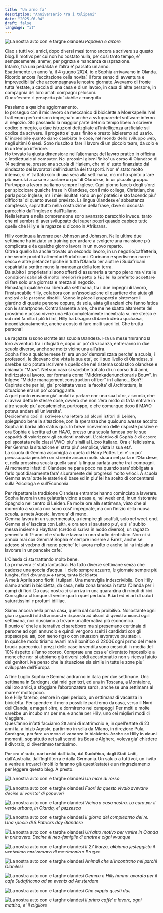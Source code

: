 ```yaml
---
title: "Un anno fa"
description: "Anniversario tra i tulipani"
date: "2025-06-04"
draft: false
language: "it"
---
```

![La nostra auto con le targhe olandesi](../../../../assets/images/post-41/pic-1.jpg)
_Papaveri e amore_

Ciao a tutti voi, amici, dopo diversi mesi torno ancora a scrivere su questo blog.
Il motivo per cui non ho postato nulla, per così tanto tempo, e’ semplicemente, ahime’, per pigrizia e mancanza di ispirazione.\
Intanto, tra una pedalata e l’altra e’ passato un anno.\
Esattamente un anno fa, il 4 giugno 2024, io e Sophia arrivavamo in Olanda.
Ricordo ancora l’eccitazione della novita’, il forte senso di avventura e imprevedibilita’ che accompagnava le nostre giornate. Avevamo di fronte tutta l’estate, a caccia di una casa e di un lavoro, in casa di altre persone, in compagnia dei loro amati compagni pelosoni.\
Quest’estate si prospetta piu’ stabile e tranquilla.

Passiamo a qualche aggiornamento.\
Io proseguo con il mio lavoro da meccanico di biciclette a Moerkapelle. Nel frattempo però mi sono impegnato anche a sviluppare del software interno al negozio. Sto passando la maggior parte del mio tempo libero a scrivere codice o meglio, a dare istruzioni dettagliate all’intelligenza artificiale sul codice da scrivere.  Il progetto e’ quasi finito e presto inizieremo ad usarlo. E’ incredibile quanto siano cambiate le cose, nel mondo dello sviluppo web, negli ultimi 6 mesi.
Sono riuscito a fare il lavoro di un piccolo team, da solo e in un tempo inferiore.\
Ho trovato la giusta dimensione nell’alternanza del lavoro pratico in officina e intellettuale al computer.
Nei prossimi giorni finiro’ un corso di Olandese di 14 settimane, presso una scuola di Harlem, che mi e’ stato finanziato dal sindacato dei lavoratori dell’industria dei trasporti. Non e’ stato molto intenso, si e’ trattato solo di una sera alla settimana, ma mi ha spinto a fare più esercizi a casa e a parlare un po' di Olandese, in un piccolo gruppo.\
Purtroppo a lavoro parliamo sempre Inglese. Ogni giorno faccio degli sforzi per spiccicare qualche frase in Olandese, con il mio collega, Christian, che parla poco Inglese, ma i miei risultati sono un po’ patetici e sto facendo piu’ difficolta’ di quanto avessi previsto. La lingua Olandese e’ abbastanza complessa, soprattutto nella costruzione della frase, dove si discosta parecchio dall’Inglese e dall’Italiano.\
Nella lettura e nella comprensione sono avanzato parecchio invece, tanto che mi sembra di aver sviluppato dei super poteri quando capisco tutto quello che Hilly e le ragazze si dicono in Afrikaans.

Hilly continua a lavorare per Johnson and Johnson. Nelle ultime due settimane ha iniziato un training per andare a svolgere una mansione più complicata e da qualche giorno lavora in un nuovo reparto.\
Oltre a quello ha anche trovato un secondo lavoro, in un negozio/caffetteria, che vende prodotti alimentari Sudafricani. Cucinano e spediscono carne secca e altre pietanze tipiche in tutta l’Olanda per aiutare i Sudafricani espatriati a sentire meno la mancanza della loro terra.\
Da subito i proprietari si sono offerti di assumerla a tempo pieno ma viste le condizioni salariali di molto inferiori rispetto a J&J lei ha preferito accettare di fare solo una giornata e mezza al negozio.\
Rimastagli qualche ora libera alla settimana, tra i due impegni di lavoro, l’instancabile Hilly, collabora con un’associazione di quartiere che aiuta gli anziani e le persone disabili. Vanno in piccoli gruppetti a sistemare il giardino di queste persone oppure, da sola, aiuta gli anziani che fanno fatica con lo smartphone. Contrariamente a me, che me ne sbatto altamente del prossimo e posso vivere una vita completamente incentrata su me stesso e sui miei familiari più intimi, Hilly ha bisogno di dare indietro qualcosa, incondizionatamente, anche a costo di fare molti sacrifici. Che brutta persona!

Le ragazze si sono iscritte alla scuola Olandese. Fra un mese finiranno la loro avventura tra i rifugiati e, dopo un po’ di vacanza, entreranno in due scuole diverse, anche se molto vicine una all’altra.\
Sophia fino a qualche mese fa’ era un po’ demoralizzata perche’ a scuola, i professori, le dicevano che vista la sua eta’, ed il suo livello di Olandese, si sarebbe solo potuta iscrivere a quello che nel sistema scolastico olandese e  chiamato “Mavo”. Nel suo caso si sarebbe trattato di un corso di 4 anni, indirizzato al lavoro, per formarla come “Middenkaderfunctionaris Bouw”, in Inlgese “Middle management construction officer” in Italiano… Boh?!\
Capirete che per lei, gia’ proiettata verso la facolta’ di Architettura, la situazione era un po’ scoraggiante.\
A quel punto eravamo gia’ andati a parlare con una sua tutor, a scuola, che ci aveva detto le stesse cose, ovvero che non c’era modo di farla entrare in altre scuole piu’ accademiche, purtroppo, e che comunque dopo il MAVO poteva andare all’universita’.\
Decidemmo così di scrivere una lettera ad alcuni istituti di Leiden, spiegando bene la situazione, con la speranza che qualcuno avesse accolto Sophia in barba allo status quo.
In breve ricevemmo delle risposte positive e ora Sophia è iscritta ad un HAVO, presso una scuola famosa per le sue capacità di valorizzare gli studenti motivati. L'obiettivo di Sophia è di essere poi spostata nelle classi VWO, piu’ simili al Liceo italiano. Ora e’ felicissima.\
Per Gemma la situazione e’ stata piu’ semplice, vista la sua eta’.\
La scuola di Gemma assomiglia a quella di Harry Potter. Lei e’ un po’ preoccupata perché non si sente ancora molto sicura nel parlare l’Olandese, e, nella prossima scuola quella sara’ la lingua parlata anche tra i compagni. Al momento infatti di Olandese ne parla poco ma quando sara’ obbligata a farlo quotidianamente fara’ sicuramente dei progressi molto veloci.
A scuola Gemma avra’ tutte le materie di base ed in piu’ lei ha scelto di concentrarsi sulla Psicologia e sull’Economia.

Per rispettare la tradizione Olandese entrambe hanno cominciato a lavorare.
Sophia lavora in una gelateria vicino a casa e, nel week end, in un ristorante Spagnolo nel centro di Leiden. Fa molte ore alla settimana, visto che al momento a scuola non sono cosi’ impegnate, ma con l’inizio della nuova scuola, a metà Agosto, lavorera’ di meno.\
Gemma lavora in un supermercato, a riempire gli scaffali, solo nel week end.\
Gemma si e’ lasciata con Leith, e ora non si salutano piu’, e si e’ subito messa insieme a Haytham (credo si scriva in modo diverso), un ragazzo yemenita di 19 anni che studia e lavora in uno studio dentistico. Non ci si annoia mai con Gemma!
Sophia e’ sempre insieme a Farez, anche se adesso si vedono di meno perche’ lei lavora molto e anche lui ha iniziato a lavorare in un pancake cafe’.

L’Olanda ci sta trattando molto bene.\
La primavera e’ stata fantastica. Ha fatto diverse settimane senza che cadesse una goccia d’acqua. Il cielo sempre azzurro, le giornate sempre più lunghe, fiori dovunque e tante, tante biciclette.\
A metà Aprile sono fioriti i tulipani. Una meraviglia indescrivibile.
Con Hilly siamo andati in bicicletta, da casa, nella zona famosa in tutta l’Olanda per i campi di fiori.
Da casa nostra ci si arriva in una quarantina di minuti di bici.
Consiglio a chiunque di venire qua in quel periodo. Ettari ed ettari di colori saturatissimi e profumi idilliaci.

Siamo ancora nella prima casa, quella dal costo proibitivo. Nonostante ogni giorno guardi i siti di annunci e risponda ad alcuni di questi annunci ogni settimana, non riusciamo a trovare un alternativa più economica.\
Il punto e’ che le alternative ci sarebbero ma si presentano centinaia di persone ad ogni annuncio e quindi vengono scelti i candidati con gli stipendi più alti, con meno figli o con situazioni lavorative più stabili.\
In qualche modo tiriamo avanti ma il bonifico di 2200€ ogni primo del mese brucia parecchio.
I prezzi delle case in vendita sono cresciuti in media del 10% rispetto all’anno scorso.
Comprare una casa e’ diventato impossibile a meno che non si abbiamo già diversi soldi accantonati o non si riceva l’aiuto dei genitori. Ma penso che la situazione sia simile in tutte le zone piu’ sviluppate dell’Europa.

A fine Luglio Sophia e Gemma andranno in italia per due settimane. Una settimana in Sardegna, dai miei genitori, ed una in Toscana, a Montaione, dai loro amici, a sfoggiare l’abbronzatura sarda, anche se una settimana al mare e’ molto poco.\
Io e Hilly faremo, sempre in quel periodo, un settimana di vacanza in bicicletta. Per spendere il meno possibile partiremo da casa, verso il Nord dell’Olanda, e magari oltre, e dormiremo nei campeggi. Per molti e molte sarebbe un incubo ma per me, e anche per Hilly, uno dei migliori modi di viaggiare.\
Quest’anno infatti facciamo 20 anni di matrimonio e, in quell’estate di 20 anni fa, a inizio Agosto, partimmo in sella da Milano, in direzione Pula, Sardegna, per fare un mese di vacanza in bicicletta. Anche se Hilly in alcuni momenti, soprattutto nei sali scendi tra Bosa e Alghero, voleva gia’ chiedere il divorzio, ci divertimmo tantissimo.

Per ora e’ tutto, cari amici dall’Italia, dal Sudafrica, dagli Stati Uniti, dall’Australia, dall’Inghilterra e dalla Germania. Un saluto a tutti voi, un invito a venire a trovarci (molti lo faranno già quest’estate) e un ringraziamento per leggere questo blog.
A presto.

![La nostra auto con le targhe olandesi](../../../../assets/images/post-41/pic-2.jpg)
_Un mare di rosso_

![La nostra auto con le targhe olandesi](../../../../assets/images/post-41/pic-3.jpg)
_Fuori da questo vivaio avevano decine di varieta' di papaveri_

![La nostra auto con le targhe olandesi](../../../../assets/images/post-41/pic-4.jpg)
_Vicino a casa nostra. La cura per il verde urbano, in Olanda, e' pazzesca_

![La nostra auto con le targhe olandesi](../../../../assets/images/post-41/pic-5.jpg)
_Il giorno del compleanno del re. Una specie di S.Patricks day Olandese_

![La nostra auto con le targhe olandesi](../../../../assets/images/post-41/pic-6.jpg)
_Un'altro motivo per venire in Olanda in primavera. Decine di neo-famiglie di anatre e cigni ovunque_

![La nostra auto con le targhe olandesi](../../../../assets/images/post-41/pic-7.jpg)
_Il 27 Marzo, abbiamo festeggiato il ventesimo anniversario di matrimonio a Bruges_

![La nostra auto con le targhe olandesi](../../../../assets/images/post-41/pic-8.jpg)
_Animali che si incontrano nei parchi Olandesi_

![La nostra auto con le targhe olandesi](../../../../assets/images/post-41/pic-9.jpg)
_Gemma e Hilly hanno lavorato per il cafe Sudafricano ad un evento ad Amsterdam_


![La nostra auto con le targhe olandesi](../../../../assets/images/post-41/pic-10.jpg)
_Che coppia questi due_

![La nostra auto con le targhe olandesi](../../../../assets/images/post-41/pic-11.jpg)
_Il primo caffe' a lavoro, ogni mattina, e' il migliore_
